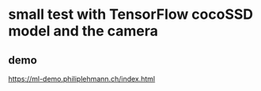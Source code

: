 # small test with TensorFlow cocoSSD model and the camera

## demo
https://ml-demo.philiplehmann.ch/index.html